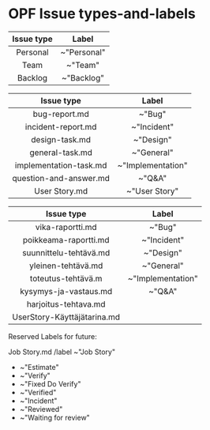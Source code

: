 # OPF Issue types-and-labels



| Issue type | Label |
|:-:|:-:|
| Personal | ~"Personal" |    
| Team | ~"Team" |    
| Backlog | ~"Backlog" |




		
| Issue type | Label |
|:-:|:-:|
| bug-report.md | ~"Bug" |         
| incident-report.md | ~"Incident" |     
| design-task.md | ~"Design" |
| general-task.md |  ~"General"   |        
| implementation-task.md | ~"Implementation" |
| question-and-answer.md | ~"Q&A" | 
| User Story.md | ~"User Story" |

| Issue type | Label |
|:-:|:-:|
| vika-raportti.md | ~"Bug"  |
| poikkeama-raportti.md | ~"Incident" |
| suunnittelu-tehtävä.md | ~"Design"  |
| yleinen-tehtävä.md | ~"General"  |
| toteutus-tehtävä.m | ~"Implementation"  |
| kysymys-ja-vastaus.md | ~"Q&A"   | 
| harjoitus-tehtava.md  |   |
| UserStory-Käyttäjätarina.md |   |



Reserved Labels for future:

Job Story.md  /label ~"Job Story"

* ~"Estimate"
* ~"Verify"
* ~"Fixed Do Verify"
* ~"Verified"
* ~"Incident"
* ~"Reviewed"
* ~"Waiting for review"
